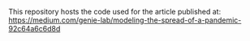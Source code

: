 This repository hosts the code used for the article published at:
https://medium.com/genie-lab/modeling-the-spread-of-a-pandemic-92c64a6c6d8d
